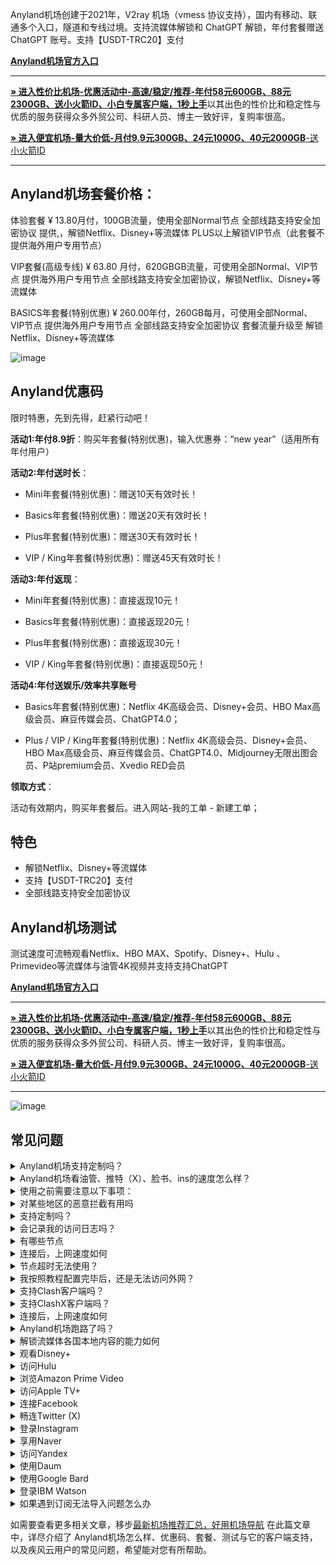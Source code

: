 
Anyland机场创建于2021年，V2ray 机场（vmess 协议支持），国内有移动、联通多个入口，隧道和专线过境。支持流媒体解锁和 ChatGPT 解锁，年付套餐赠送 ChatGPT 账号。支持【USDT-TRC20】支付


[ **Anyland机场官方入口**](https://al111.cc/#/register?code=eIb8OjWf)
* * *

[**» 进入性价比机场-优惠活动中-高速/稳定/推荐-年付58元600GB、88元2300GB、送小火箭ID、小白专属客户端，1秒上手**](https://aa.silos.top/lepl/sxdxZeA8VV)以其出色的性价比和稳定性与优质的服务获得众多外贸公司、科研人员、博主一致好评，复购率很高。

[**» 进入便宜机场-量大价低-月付9.9元300GB、24元1000G、40元2000GB**-送小火箭ID](https://bb.silos.top/cheap/ew8KhPafvG)

* * *

## Anyland机场套餐价格：

体验套餐 ¥ 13.80月付，100GB流量，使用全部Normal节点 全部线路支持安全加密协议 提供,，解锁Netflix、Disney+等流媒体  PLUS以上解锁VIP节点（此套餐不提供海外用户专用节点）

VIP套餐(高级专线) ¥ 63.80 月付，620GBGB流量，可使用全部Normal、VIP节点 提供海外用户专用节点 全部线路支持安全加密协议，解锁Netflix、Disney+等流媒体

BASICS年套餐(特别优惠) ¥ 260.00年付，260GB每月，可使用全部Normal、VIP节点 提供海外用户专用节点 全部线路支持安全加密协议 套餐流量升级至 解锁Netflix、Disney+等流媒体

![image](https://github.com/user-attachments/assets/52301d65-8e83-4681-9bb6-1c4bcf2d3db4)
## Anyland优惠码

限时特惠，先到先得，赶紧行动吧！

**活动1:年付8.9折**：购买年套餐(特别优惠)，输入优惠券：“new year”（适用所有年付用户）

**活动2:年付送时长**：

- Mini年套餐(特别优惠)：赠送10天有效时长！

- Basics年套餐(特别优惠)：赠送20天有效时长！

- Plus年套餐(特别优惠)：赠送30天有效时长！

- VIP / King年套餐(特别优惠)：赠送45天有效时长！

**活动3:年付返现**：

- Mini年套餐(特别优惠)：直接返现10元！

- Basics年套餐(特别优惠)：直接返现20元！

- Plus年套餐(特别优惠)：直接返现30元！

- VIP / King年套餐(特别优惠)：直接返现50元！

**活动4:年付送娱乐/效率共享账号**

- Basics年套餐(特别优惠)：Netflix 4K高级会员、Disney+会员、HBO Max高级会员、麻豆传媒会员、ChatGPT4.0；

- Plus / VIP / King年套餐(特别优惠)：Netflix 4K高级会员、Disney+会员、HBO Max高级会员、麻豆传媒会员、ChatGPT4.0、Midjourney无限出图会员、P站premium会员、Xvedio RED会员

**领取方式**：

活动有效期内，购买年套餐后。进入网站-我的工单 - 新建工单；

## 特色

* 解锁Netflix、Disney+等流媒体
* 支持【USDT-TRC20】支付
* 全部线路支持安全加密协议

##  Anyland机场测试

测试速度可流畅观看Netflix、HBO MAX、Spotify、Disney+、Hulu 、Primevideo等流媒体与油管4K视频并支持支持ChatGPT


[ **Anyland机场官方入口**](https://al111.cc/#/register?code=eIb8OjWf)
* * *

[**» 进入性价比机场-优惠活动中-高速/稳定/推荐-年付58元600GB、88元2300GB、送小火箭ID、小白专属客户端，1秒上手**](https://aa.silos.top/lepl/sxdxZeA8VV)以其出色的性价比和稳定性与优质的服务获得众多外贸公司、科研人员、博主一致好评，复购率很高。

[**» 进入便宜机场-量大价低-月付9.9元300GB、24元1000G、40元2000GB**-送小火箭ID](https://bb.silos.top/cheap/ew8KhPafvG)

* * *
![image](https://github.com/user-attachments/assets/a982d075-c2dc-420e-a296-cae555a63acb)

## 常见问题

<section><details><summary> Anyland机场支持定制吗？</summary> Anyland机场支持套餐定制，可选定制套餐及企业套餐，请咨询客服使用定制功能。

</details></section><section><details><summary> Anyland机场看油管、推特（X）、脸书、ins的速度怎么样？</summary>开启 Anyland机场的订阅链接后，可以快速访问油管、推特（X）、脸书、ins等外网门户。

</details></section><section><details><summary>使用之前需要注意以下事项：</summary>关闭其他代理服务：在使用 Anyland之前，必须完全关闭所有其他正在运行的代理服务，以避免冲突和干扰；

移除代理插件：检查并移除浏览器中的任何代理插件，例如谷歌访问助手等，以确保 Anyland能够顺利工作；

重启电脑：建议在进行以上操作后重启电脑，以确保所有更改生效，并为 Anyland提供一个干净的运行环境。

</details></section><section><details><summary>对某些地区的恶意拦截有用吗</summary> Anyland的订阅链接会快速绕行全球各大节点，达到突破封锁的目的。

</details></section><section><details><summary>支持定制吗？</summary>请咨询 Anyland的客服使用定制功能。如果你的订单较大，通常下都会支持套餐定制。

</details></section><section><details><summary>会记录我的访问日志吗？</summary> Anyland机场不记录用户的访问日志。

</details></section><section><details><summary>有哪些节点</summary> Anyland的节点资源覆盖亚洲、欧洲、美洲与大洋洲主要核心网络

</details></section><section><details><summary>连接后，上网速度如何</summary> Anyland购入全球频宽线路，借由这些高优先级少拥塞的线路，您可加速传送数据，大大提高上网速度。

</details></section><section><details><summary>节点超时无法使用？</summary>一般出现无法使用的情况多为本地的网络出现了状况。请先检查本地网络环境，确定无误后，尝试更新订阅链接。我们建议用户在 Anyland机场客户端中设置订阅链接定时更新。

</details></section><section><details><summary>我按照教程配置完毕后，还是无法访问外网？</summary>1、请先同步你的系统时间。

2、检查你的游览器是否有代理插件，如果有的话请卸载。

3、然后将软件调成直连模式。

4、重启你的设备，在进行尝试。

</details></section><section><details><summary>支持Clash客户端吗？</summary>请查看上方 Anyland机场客户端支持版块；Clash作为通用客户端，其使用方法为：复制 Anyland的订阅链接，点击导入，选择满意的节点即可访问外网，详情请查看Clash使用教程

</details></section><section><details><summary>支持ClashX客户端吗？</summary>请查看上方 Anyland机场客户端支持版块；ClashX作为通用客户端，其使用方法为：复制 Anyland的订阅链接，点击导入，选择满意的节点即可访问外网，详情请查看ClashX使用教程

</details></section><section><details><summary>连接后，上网速度如何</summary> Anyland购入全球各地频宽线路，借由这些高优先级少拥塞的线路，您可加速传送数据，大大提高上网速度。

</details></section><section><details><summary> Anyland机场跑路了吗？</summary> Anyland机场目前没有跑路。当发现节点无法使用时，机场跑路可能会成为很多人的首选考虑。这通常是因为防火墙污染了订阅链接，因此需要替换为新的订阅链接即可。

</details></section><section><details><summary>解锁流媒体各国本地内容的能力如何</summary>很多精彩本地内容不对境外访客开放， Anyland借由遍布主要市场的中转节点，为您解锁世界各地本地音乐电影点播、电视直播服务。

</details></section><section><details><summary>观看Disney+</summary>通过 Anyland机场，你可以观看Disney+上的内容，前往Disney+官网，即可欣赏迪士尼、皮克斯、漫威、星球大战和国家地理的精彩节目。

</details></section><section><details><summary>访问Hulu</summary>你可以轻松访问Hulu，只需复制 Anyland的订阅链接，前往Hulu官网，即可观看最新电视剧、电影、原创内容和直播电视服务。

</details></section><section><details><summary>浏览Amazon Prime Video</summary> Anyland让你轻松浏览Amazon Prime Video，前往Prime Video官网，即可享受丰富的电影、电视剧、纪录片及原创节目。

</details></section><section><details><summary>访问Apple TV+</summary>通过 Anyland机场，你可以访问Apple TV+，前往Apple TV+官网，即可观看原创电视剧、电影和纪录片。

</details></section><section><details><summary>连接Facebook</summary>使用 Anyland，你可以连接Facebook，前往Facebook官网，即可创建个人资料、分享照片、发送消息和加入群组。

</details></section><section><details><summary>畅连Twitter (X)</summary> Anyland机场让你轻松畅连Twitter (X)，前往Twitter官网，即可发布280字符的短消息（推文）进行即时信息分享和交流。

</details></section><section><details><summary>登录Instagram</summary>通过 Anyland，你可以登录Instagram，前往Instagram官网，即可发布带有滤镜的图片和短视频。

</details></section><section><details><summary>享用Naver</summary>使用 Anyland机场，你可以享用Naver，前往Naver官网，即可享受新闻、博客、百科、地图、邮件等服务。

</details></section><section><details><summary>访问Yandex</summary>通过 Anyland，你可以访问Yandex，前往Yandex官网，即可获取新闻、地图、邮箱等服务。

</details></section><section><details><summary>使用Daum</summary>使用 Anyland机场，你可以使用Daum，前往Daum官网，即可获取新闻、博客、邮箱、地图等多种服务。

</details></section><section><details><summary>使用Google Bard</summary>使用 Anyland机场，您可以使用Google Bard，这是一款集成于Google产品中的强大语言模型。通过它，您可以体验智能对话、文本生成和理解功能，轻松处理各种语言任务。

</details></section><section><details><summary>登录IBM Watson</summary>通过 Anyland机场，您可以轻松登录IBM Watson，这是一款全面的人工智能平台。它提供自然语言处理、机器学习和数据分析等服务，广泛应用于医疗、金融等领域。

</details></section><section><details><summary>如果遇到订阅无法导入问题怎么办</summary>如果出现订阅导入错误，1，请确保您的客户端是否支持 Anyland机场？详情进入上方客户端版块查看；2，请尝试挂个其他梯子的全局进行下拉订阅；3，在浏览器中打开订阅地址并另存为yaml格式的后缀文件，进行本地导入客户端进行使用！

</details></section>

如需要查看更多相关文章，移步[最新机场推荐汇总，好用机场导航](https://github.com/jichangdaohangzhan/jichanghuizong)
在此篇文章中，详尽介绍了 Anyland机场怎么样、优惠码、套餐、测试与它的客户端支持，以及疾风云用户的常见问题，希望能对您有所帮助。







